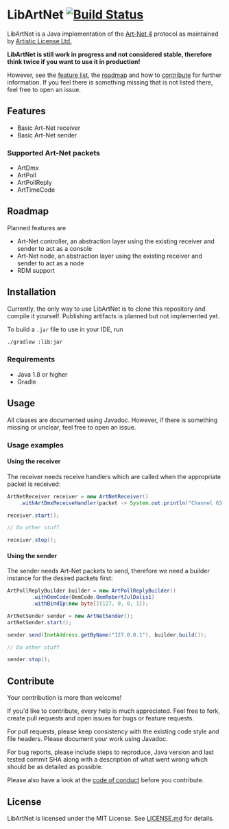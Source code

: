 # LibArtNet [![Build Status](https://travis-ci.org/deltaeight/LibArtNet.svg?branch=master)](https://travis-ci.org/deltaeight/LibArtNet)

LibArtNet is a Java implementation of the [Art-Net 4](https://art-net.org.uk) protocol as maintained by 
[Artistic License Ltd.](https://artisticlicence.com)

**LibArtNet is still work in progress and not considered stable, therefore think twice if you want to use it in
production!**

However, see the [feature list](#features), the [roadmap](#roadmap) and how to [contribute](#contribute) for further 
information. If you feel there is something missing that is not listed there, feel free to open an issue.

## <a name="features">Features</a>

* Basic Art-Net receiver
* Basic Art-Net sender

### Supported Art-Net packets

* ArtDmx
* ArtPoll
* ArtPollReply
* ArtTimeCode

## <a name="roadmap">Roadmap</a>

Planned features are

* Art-Net controller, an abstraction layer using the existing receiver and sender to act as a console
* Art-Net node, an abstraction layer using the existing receiver and sender to act as a node
* RDM support 

## Installation

Currently, the only way to use LibArtNet is to clone this repository and compile it yourself. Publishing artifacts is 
planned but not implemented yet.

To build a `.jar` file to use in your IDE, run

```bash
./gradlew :lib:jar 
```

### Requirements

* Java 1.8 or higher
* Gradle

## Usage

All classes are documented using Javadoc. However, if there is something missing or unclear, feel free to open an issue.

### Usage examples

#### Using the receiver

The receiver needs receive handlers which are called when the appropriate packet is received:

```java
ArtNetReceiver receiver = new ArtNetReceiver()
    .withArtDmxReceiveHandler(packet -> System.out.println("Channel 63 value: " + packet.getData()[62]));

receiver.start();

// Do other stuff

receiver.stop();
```

#### Using the sender

The sender needs Art-Net packets to send, therefore we need a builder instance for the desired packets first:

```java
ArtPollReplyBuilder builder = new ArtPollReplyBuilder()
        .withOemCode(OemCode.OemRobertJulDalis1)
        .withBindIp(new byte[]{127, 0, 0, 1});

ArtNetSender sender = new ArtNetSender();
artNetSender.start();

sender.send(InetAddress.getByName("127.0.0.1"), builder.build());

// Do other stuff

sender.stop();
```

## <a name="contribute">Contribute</a>

Your contribution is more than welcome!

If you'd like to contribute, every help is much appreciated. Feel free to fork, create pull requests and open issues for
bugs or feature requests.

For pull requests, please keep consistency with the existing code style and file headers. Please document your work
using Javadoc.

For bug reports, please include steps to reproduce, Java version and last tested commit SHA along with a description of 
what went wrong which should be as detailed as possible.

Please also have a look at the [code of conduct](CODE_OF_CONDUCT.md) before you contribute.

## License

LibArtNet is licensed under the MIT License. See [LICENSE.md](LICENSE.md) for details.
